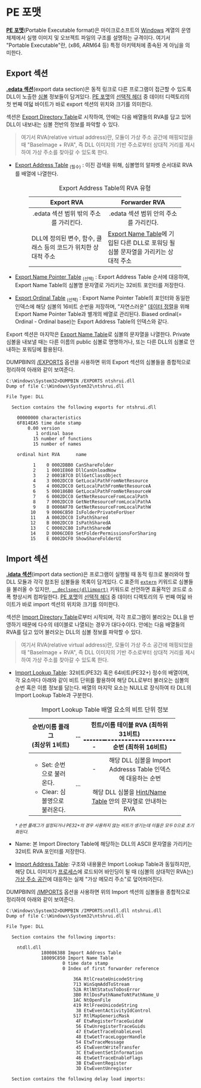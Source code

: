 # PE 포맷
**[PE 포맷](https://learn.microsoft.com/windows/win32/debug/pe-format)**(Portable Executable format)은 마이크로소프트의 [Windows](Windows.md) 계열의 운영체제에서 실행 이미지 및 오브젝트 파일의 구조를 설명하는 규격이다. 여기서 "Portable Executable"란, (x86, ARM64 등) 특정 아키텍처에 종속된 게 아님을 의미한다.

## Export 섹션
**[.edata 섹션](https://learn.microsoft.com/windows/win32/debug/pe-format#the-edata-section-image-only)**(export data section)은 동적 링크로 다른 프로그램이 접근할 수 있도록 DLL이 노출한 [심볼](Symbol.md) 정보들이 담겨있다. [PE 포맷](https://learn.microsoft.com/windows/win32/debug/pe-format)의 [선택적 헤더](https://learn.microsoft.com/windows/win32/debug/pe-format#optional-header-image-only) 중 데이터 디렉토리의 첫 번째 여덟 바이트가 바로 export 섹션의 위치와 크기를 의미한다.

섹션은 [Export Directory Table](https://learn.microsoft.com/windows/win32/debug/pe-format#export-directory-table)로 시작하여, 안에는 다음 배열들의 RVA를 담고 있어 DLL이 내보내는 심볼 전반의 정보를 파악할 수 있다.

> 여기서 RVA(relative virtual address)란, 모듈이 가상 주소 공간에 매핑되었을 때 "BaseImage + RVA", 즉 DLL 이미지의 기반 주소로부터 상대적 거리를 제시하여 가상 주소를 찾아갈 수 있도록 한다.

* [Export Address Table](https://learn.microsoft.com/windows/win32/debug/pe-format#export-address-table) <sub>(필수)</sub> : 이진 검색을 위해, 심볼명의 알파벳 순서대로 RVA를 배열에 나열한다.

    <table style="table-layout: fixed; width: 85%; margin-left: auto; margin-right: auto;"><caption style="caption-side: top;">Export Address Table의 RVA<sup></sup> 유형</caption><colgroup><col style="width: 50%;"/><col style="width: 50%;"/></colgroup><thead><tr><th style="text-align: center;">Export RVA</th><th style="text-align: center;">Forwarder RVA</th></tr></thead><tbody><tr style="text-align: center;"><td>.edata 섹션 범위 밖의 주소를 가리킨다.</td><td>.edata 섹션 범위 안의 주소를 가리킨다.</td></tr><tr><td>DLL에 정의된 변수, 함수, 클래스 등의 코드가 위치한 상대적 주소</td><td><a href="https://learn.microsoft.com/windows/win32/debug/pe-format#export-name-table">Export Name Table</a>에 기입된 다른 DLL로 포워딩 될 심볼 문자열을 가리키는 상대적 주소</td></tr></tbody></table>

* [Export Name Pointer Table](https://learn.microsoft.com/windows/win32/debug/pe-format#export-name-pointer-table) <sub>(선택)</sub> : Export Address Table 순서에 대응하여, Export Name Table의 심볼명 문자열로 가리키는 32비트 포인터를 저장한다.
* [Export Ordinal Table](https://learn.microsoft.com/windows/win32/debug/pe-format#export-ordinal-table) <sub>(선택)</sub> : Export Name Pointer Table의 포인터와 동일한 인덱스에 해당 심볼의 16비트 순번을 저장하며, "자연스러운" [데이터 정렬](Memory.md#데이터-정렬)을 위해 Export Name Pointer Table과 별개의 배열로 관리된다. Biased ordinal(= Ordinal - Ordinal base)는 Export Address Table의 인덱스와 같다.

Export 섹션은 마지막은 [Export Name Table](https://learn.microsoft.com/windows/win32/debug/pe-format#export-name-table)로 심볼의 문자열을 나열한다. Private 심볼을 내보낼 때는 다른 이름의 public 심볼로 명명하거나, 또는 다른 DLL의 심볼로 안내하는 포워딩에 활용된다.

DUMPBIN의 [/EXPORTS](https://learn.microsoft.com/cpp/build/reference/dash-exports) 옵션을 사용하면 위의 Export 섹션의 심볼들을 종합적으로 정리하여 아래와 같이 보여준다.

```
C:\Windows\System32>DUMPBIN /EXPORTS ntshrui.dll
Dump of file C:\Windows\System32\ntshrui.dll

File Type: DLL

  Section contains the following exports for ntshrui.dll

    00000000 characteristics
    6F814EA5 time date stamp
        0.00 version
           1 ordinal base
          15 number of functions
          15 number of names

    ordinal hint RVA      name

          1    0 0002DBB0 CanShareFolder
          2    1 0001E860 DllCanUnloadNow
          3    2 0001B7C0 DllGetClassObject
          4    3 0002DCC0 GetLocalPathFromNetResource
          5    4 0002DCC0 GetLocalPathFromNetResourceA
          6    5 000186B0 GetLocalPathFromNetResourceW
          7    6 0002DCC0 GetNetResourceFromLocalPath
          8    7 0002DCC0 GetNetResourceFromLocalPathA
          9    8 0000AF70 GetNetResourceFromLocalPathW
         10    9 0006CB50 IsFolderPrivateForUser
         11    A 0002DCC0 IsPathShared
         12    B 0002DCC0 IsPathSharedA
         13    C 00002C80 IsPathSharedW
         14    D 0006CDE0 SetFolderPermissionsForSharing
         15    E 0002DCF0 ShowShareFolderUI
```

## Import 섹션
**[.idata 섹션](https://learn.microsoft.com/windows/win32/debug/pe-format#the-idata-section)**(import data section)은 프로그램이 실행될 때 동적 링크로 불러와야 할 DLL 모듈과 각각 참조된 심볼들을 목록이 담겨있다. C 표준의 [`extern`](C.md#변수) 키워드로 심볼들을 불러올 수 있지만, [`__declspec(dllimport)`](https://learn.microsoft.com/cpp/build/importing-into-an-application-using-declspec-dllimport) 키워드로 선언하면 효율적인 코드로 소폭 향상시켜 컴파일한다. [PE 포맷](https://learn.microsoft.com/windows/win32/debug/pe-format)의 [선택적 헤더](https://learn.microsoft.com/windows/win32/debug/pe-format#optional-header-image-only) 중 데이터 디렉토리의 두 번째 여덟 바이트가 바로 import 섹션의 위치와 크기를 의미한다.

섹션은 [Import Directory Table](https://learn.microsoft.com/windows/win32/debug/pe-format#import-directory-table)로부터 시작되며, 각각 프로그램이 불러오는 DLL을 반영하기 때문에 다수의 테이블로 나열되는 경우가 대다수이다. 안에는 다음 배열들의 RVA를 담고 있어 불러오는 DLL의 심볼 정보를 파악할 수 있다.

> 여기서 RVA(relative virtual address)란, 모듈이 가상 주소 공간에 매핑되었을 때 "BaseImage + RVA", 즉 DLL 이미지의 기반 주소로부터 상대적 거리를 제시하여 가상 주소를 찾아갈 수 있도록 한다.

* [Import Lookup Table](https://learn.microsoft.com/windows/win32/debug/pe-format#import-lookup-table): 32비트(PE32) 혹은 64비트(PE32+) 정수의 배열이며, 각 요소마다 아래와 같이 비트 단위를 활용하여 해당 DLL로부터 불러오는 심볼의 순번 혹은 이름 정보를 담는다. 배열의 마지막 요소는 NULL로 장식하여 타 DLL의 Import Lookup Table과 구분한다.

    <table style="table-layout: fixed; width: 85%; margin-left: auto; margin-right: auto;"><caption style="caption-side: top;">Import Lookup Table 배열 요소의 비트 단위 정보</caption><colgroup><col style="width: 30%;"/><col style="width: 5%;"/><col style="width: 15%;"/><col style="width: 50%;"/></colgroup><thead><tr><th rowspan="2" style="text-align: center;">순번/이름 플래그<br/>(최상위 1비트)</th><th rowspan="2">...</th><th colspan="2" style="text-align: center; border-bottom-style: dashed;">힌트/이름 테이블 RVA (최하위 31비트)</th></tr><tr><th style="text-align: center;">-</th><th style="text-align: center;">순번 (최하위 16비트)</th></tr></thead><tbody><tr><td rowspan="2"><ul><li>Set: 순번으로 불러온다.</li><li>Clear: 심볼명으로 불러온다.</li></ul></td><td rowspan="2">...</td><td style="text-align: center;">-</td><td style="text-align: center;">해당 DLL 심볼을 Import Addresss Table 인덱스에 대응하는 순번<td></tr><tr><td colspan="2" style="text-align: center;">해당 DLL 심볼을 <a href="https://learn.microsoft.com/windows/win32/debug/pe-format#hintname-table">Hint/Name Table</a> 안의 문자열로 안내하는 RVA</td></tr></tbody></table>

    <sup>_† 순번 플래그가 설정되거나 PE32+의 경우 사용하지 않는 비트가 생기는데 이들은 모두 0으로 초기화된다._</sup>

* Name: 본 Import Directory Table에 해당하는 DLL의 ASCII 문자열을 가리키는 32비트 RVA 포인터를 저장한다.
* [Import Address Table](https://learn.microsoft.com/windows/win32/debug/pe-format#import-address-table): 구조와 내용물은 Import Lookup Table과 동일하지만, 해당 DLL 이미지가 [프로세스](Process.md)에 로드되어 바인딩이 될 때 (심볼의 상대적인 RVA는) [가상 주소 공간](Process.md#가상-주소-공간)에 대응하는 실제 "가상 메모리 주소"로 덮어씌어진다.

DUMPBIN의 [/IMPORTS](https://learn.microsoft.com/cpp/build/reference/dash-exports) 옵션을 사용하면 위의 Import 섹션의 심볼들을 종합적으로 정리하여 아래와 같이 보여준다.

```
C:\Windows\System32>DUMPBIN /IMPORTS:ntdll.dll ntshrui.dll
Dump of file C:\Windows\System32\ntshrui.dll

File Type: DLL

  Section contains the following imports:

    ntdll.dll
             180086388 Import Address Table
             18009C850 Import Name Table
                     0 time date stamp
                     0 Index of first forwarder reference

                         36A RtlCreateUnicodeString
                         713 WinSqmAddToStream
                         52A RtlNtStatusToDosError
                         3B0 RtlDosPathNameToNtPathName_U
                         1AC NtOpenFile
                         419 RtlFreeUnicodeString
                          38 EtwEventActivityIdControl
                         517 RtlMapGenericMask
                          4F EtwRegisterTraceGuidsW
                          56 EtwUnregisterTraceGuids
                          47 EtwGetTraceEnableLevel
                          48 EtwGetTraceLoggerHandle
                          54 EtwTraceMessage
                          45 EtwEventWriteTransfer
                          3C EtwEventSetInformation
                          46 EtwGetTraceEnableFlags
                          3B EtwEventRegister
                          3D EtwEventUnregister

  Section contains the following delay load imports:
```
